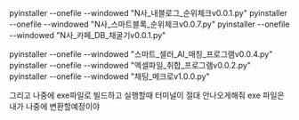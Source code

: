 

pyinstaller --onefile --windowed "N사_내블로그_순위체크v0.0.1.py"
pyinstaller --onefile --windowed "N사_스마트블록_순위체크v0.0.7.py"
pyinstaller --onefile --windowed "N사_카페_DB_채굴기v0.0.1.py"


pyinstaller --onefile --windowed "스마트_셀러_AI_매칭_프로그램v0.0.4.py"
pyinstaller --onefile --windowed "엑셀파일_취합_프로그램v0.0.2.py"
pyinstaller --onefile --windowed "채팅_메크로v1.0.0.py"




그리고 나중에 exe파일로 빌드하고 실행할때 터미널이 절대 안나오게해줘
exe 파일은 내가 나중에 변환할예정이야


